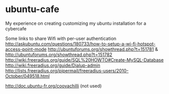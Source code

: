 ubuntu-cafe
===========

My experience on creating customizing my ubuntu installation for a cybercafe

Some links to share Wifi with per-user authentication
http://askubuntu.com/questions/180733/how-to-setup-a-wi-fi-hotspot-access-point-mode
http://ubuntuforums.org/showthread.php?t=151781 & http://ubuntuforums.org/showthread.php?t=151782
http://wiki.freeradius.org/guide/SQL%20HOWTO#Create-MySQL-Database
http://wiki.freeradius.org/guide/Dialup-admin
http://lists.freeradius.org/pipermail/freeradius-users/2010-October/049518.html

http://doc.ubuntu-fr.org/coovachilli (not used)
